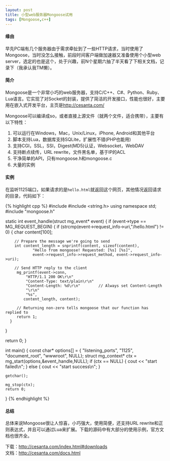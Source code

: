 ```yaml
---
layout: post
title: 小型web服务器Mongoose试用
tags: [Mongoose,c++]
---
```


#### 缘由

早先PC端有几个服务器由于需求牵扯到了一些HTTP请求，当时使用了Mongoose，当时没怎么接触，前段时间客户端做加速器又准备使用个小型web server，选定的也是这个，处于兴趣，前N个星期六抽了半天看了下相关文档，记录下（我承认我TM懒）。
<!--more-->

#### 简介

Mongoose是一个非常小巧的web服务器，支持C/C++、C#、Python、Ruby、Lua语言。它实现了对Socket的封装，提供了简洁的开发接口，性能也很好，主要用在嵌入式开发平台，主页是<http://cesanta.com/>

Mongoose可以编译成so，或者直接上源文件（就两个文件，适合携带），主要有以下特性：

1. 可以运行在Windows，Mac，Unix/Linux，iPhone, Android和其他平台
2. 脚本支持Lua，数据库支持SQLite，扩展性不错(PHP也能用)
3. 支持CGI，SSL，SSI，Digest(MD5)认证，Websocket，WebDAV
4. 支持断点续传，URL rewrite，文件黑名单，基于IP的ACL
5. 干净简单的API，只有mongoose.h和mongoose.c
6. 大量的实例

#### 实例

在监听1125端口，如果请求的是`hello.html`就返回这个网页，其他情况返回请求的目录，代码如下：

{% highlight cpp %}
#include <iostream>
#include <string.h>
using namespace std;
#include "mongoose.h"

static int event_handle(struct mg_event* event)
{
  if (event->type == MG_REQUEST_BEGIN)
  {
	  if (strcmp(event->request_info->uri,"/hello.html") != 0)
	  {
		char content[100];

		// Prepare the message we're going to send
	    int content_length = snprintf(content, sizeof(content), 
				"Hello from mongoose! Requested: [%s] [%s]", 
				event->request_info->request_method, event->request_info->uri);
	    
		// Send HTTP reply to the client
		 mg_printf(event->conn,
			 "HTTP/1.1 200 OK\r\n"
			 "Content-Type: text/plain\r\n"
			 "Content-Length: %d\r\n"        // Always set Content-Length
			 "\r\n"
			 "%s",
		    content_length, content);

		 // Returning non-zero tells mongoose that our function has replied to
		 return 1;
	  }
  }

  return 0;
}

int main()
{
	const char* options[] = {
		"listening_ports", "1125", 
		"document_root", "wwwroot",
		NULL};
	struct mg_context* ctx = mg_start(options,&event_handle,NULL);
	if (ctx == NULL)
	{
		cout << "start failed\n";
	}
	else
	{
		cout << "start success\n";
	}

	getchar();

	mg_stop(ctx);
	return 0;
}
{% endhighlight %}

#### 总结

总体来说Mongoose很让人惊喜，小巧强大，使用简便，还支持URL rewrite和正则表达式，并且可以通过Lua来扩展。下载的源码中有大部分的使用示例，官方文档也很齐全。

下载：<http://cesanta.com/index.html#downloads>  
文档：<http://cesanta.com/docs.html>
